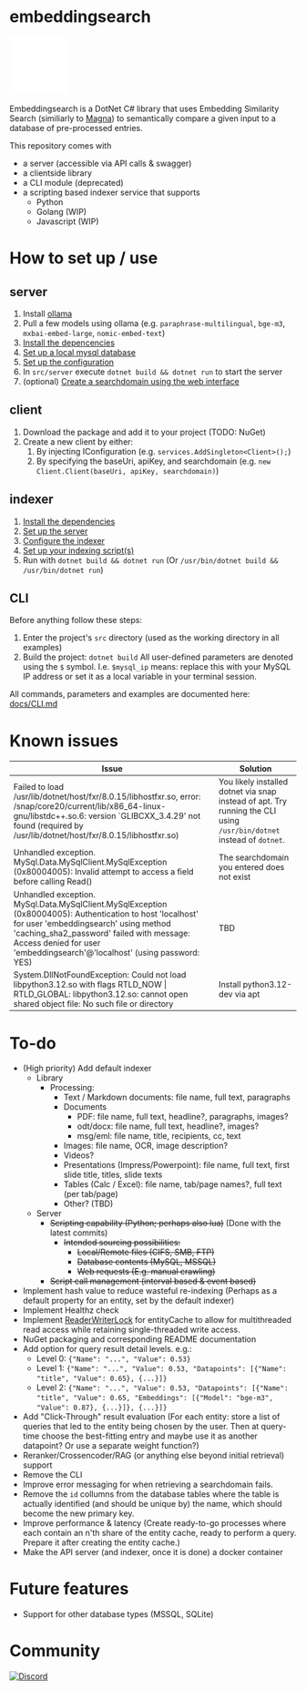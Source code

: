 # embeddingsearch
<img src="https://github.com/LD-Reborn/embeddingsearch/blob/main/logo.png" alt="Logo" width="100">

Embeddingsearch is a DotNet C# library that uses Embedding Similarity Search (similiarly to [Magna](https://github.com/yousef-rafat/Magna/tree/main)) to semantically compare a given input to a database of pre-processed entries.

This repository comes with
- a server (accessible via API calls & swagger)
- a clientside library
- a CLI module (deprecated)
- a scripting based indexer service that supports
  - Python
  - Golang (WIP)
  - Javascript (WIP)

# How to set up / use
## server
1. Install [ollama](https://ollama.com/download)
2. Pull a few models using ollama (e.g. `paraphrase-multilingual`, `bge-m3`, `mxbai-embed-large`, `nomic-embed-text`)
3. [Install the depencencies](docs/Server.md#installing-the-dependencies)
4. [Set up a local mysql database](docs/Server.md#mysql-database-setup)
5. [Set up the configuration](docs/Server.md#setup)
6. In `src/server` execute `dotnet build && dotnet run` to start the server
7. (optional) [Create a searchdomain using the web interface](docs/Server.md#accessing-the-api)
## client
1. Download the package and add it to your project (TODO: NuGet)
2. Create a new client by either:
    1. By injecting IConfiguration (e.g. `services.AddSingleton<Client>();`)
    2. By specifying the baseUri, apiKey, and searchdomain (e.g. `new Client.Client(baseUri, apiKey, searchdomain)`)
## indexer
1. [Install the dependencies](docs/Indexer.md#installing-the-dependencies)
2. [Set up the server](#server)
3. [Configure the indexer](docs/Indexer.md#configuration)
4. [Set up your indexing script(s)](docs/Indexer.md#scripting)
5. Run with `dotnet build && dotnet run` (Or `/usr/bin/dotnet build && /usr/bin/dotnet run`)
## CLI
Before anything follow these steps:
1. Enter the project's `src` directory (used as the working directory in all examples)
2. Build the project: `dotnet build`
All user-defined parameters are denoted using the `$` symbol. I.e. `$mysql_ip` means: replace this with your MySQL IP address or set it as a local variable in your terminal session.

All commands, parameters and examples are documented here: [docs/CLI.md](docs/CLI.md)
# Known issues
| Issue | Solution |
| --- | --- |
| Failed to load /usr/lib/dotnet/host/fxr/8.0.15/libhostfxr.so, error: /snap/core20/current/lib/x86_64-linux-gnu/libstdc++.so.6: version `GLIBCXX_3.4.29' not found (required by /usr/lib/dotnet/host/fxr/8.0.15/libhostfxr.so) | You likely installed dotnet via snap instead of apt. Try running the CLI using `/usr/bin/dotnet` instead of `dotnet`. |
| Unhandled exception. MySql.Data.MySqlClient.MySqlException (0x80004005): Invalid attempt to access a field before calling Read() | The searchdomain you entered does not exist |
| Unhandled exception. MySql.Data.MySqlClient.MySqlException (0x80004005): Authentication to host 'localhost' for user 'embeddingsearch' using method 'caching_sha2_password' failed with message: Access denied for user 'embeddingsearch'@'localhost' (using password: YES) | TBD |
| System.DllNotFoundException: Could not load libpython3.12.so with flags RTLD_NOW \| RTLD_GLOBAL: libpython3.12.so: cannot open shared object file: No such file or directory | Install python3.12-dev via apt |
# To-do
- (High priority) Add default indexer
  - Library
    - Processing:
      - Text / Markdown documents: file name, full text, paragraphs
      - Documents
        - PDF: file name, full text, headline?, paragraphs, images?
        - odt/docx: file name, full text, headline?, images?
        - msg/eml: file name, title, recipients, cc, text
      - Images: file name, OCR, image description?
      - Videos?
      - Presentations (Impress/Powerpoint): file name, full text, first slide title, titles, slide texts
      - Tables (Calc / Excel): file name, tab/page names?, full text (per tab/page)
      - Other? (TBD)
  - Server
    - ~~Scripting capability (Python; perhaps also lua)~~ (Done with the latest commits)
      - ~~Intended sourcing possibilities:~~
        - ~~Local/Remote files (CIFS, SMB, FTP)~~
        - ~~Database contents (MySQL, MSSQL)~~
        - ~~Web requests (E.g. manual crawling)~~
    - ~~Script call management (interval based & event based)~~
- Implement hash value to reduce wasteful re-indexing (Perhaps as a default property for an entity, set by the default indexer)
- Implement Healthz check
- Implement [ReaderWriterLock](https://learn.microsoft.com/en-us/dotnet/api/system.threading.readerwriterlockslim?view=net-9.0&redirectedfrom=MSDN) for entityCache to allow for multithreaded read access while retaining single-threaded write access.
- NuGet packaging and corresponding README documentation
- Add option for query result detail levels. e.g.:
  - Level 0: `{"Name": "...", "Value": 0.53}`
  - Level 1: `{"Name": "...", "Value": 0.53, "Datapoints": [{"Name": "title", "Value": 0.65}, {...}]}`
  - Level 2: `{"Name": "...", "Value": 0.53, "Datapoints": [{"Name": "title", "Value": 0.65, "Embeddings": [{"Model": "bge-m3", "Value": 0.87}, {...}]}, {...}]}`
- Add "Click-Through" result evaluation (For each entity: store a list of queries that led to the entity being chosen by the user. Then at query-time choose the best-fitting entry and maybe use it as another datapoint? Or use a separate weight function?)
- Reranker/Crossencoder/RAG (or anything else beyond initial retrieval) support
- Remove the CLI
- Improve error messaging for when retrieving a searchdomain fails.
- Remove the `id` collumns from the database tables where the table is actually identified (and should be unique by) the name, which should become the new primary key.
- Improve performance & latency (Create ready-to-go processes where each contain an n'th share of the entity cache, ready to perform a query. Prepare it after creating the entity cache.)
- Make the API server (and indexer, once it is done) a docker container

# Future features
- Support for other database types (MSSQL, SQLite)


# Community
<a href="https://discord.gg/MUKeZM3k"><img src="https://img.shields.io/badge/Join%20Discord-7289DA?style=flat&logo=discord&logoColor=whiteServer" alt="Discord"></img></a>